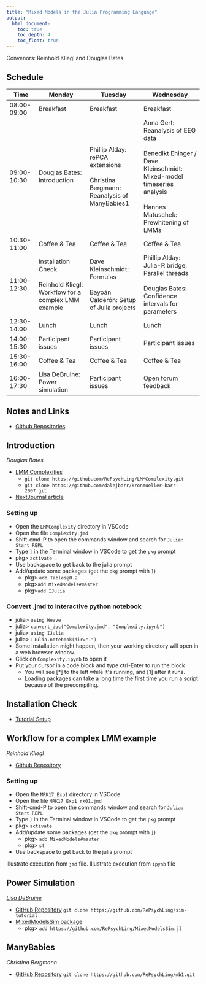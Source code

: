 ```yaml
---
title: "Mixed Models in the Julia Programming Language"
output: 
  html_document:
    toc: true
    toc_depth: 4
    toc_float: true
---
```


Convenors: Reinhold Kliegl and Douglas Bates

## Schedule

| Time        | Monday | Tuesday | Wednesday |
|-------------|--------|---------|-----------|
| 08:00-09:00 | Breakfast | Breakfast | Breakfast |
| 09:00-10:30 | Douglas Bates: Introduction | Phillip Alday: rePCA extensions<br><br> Christina Bergmann: Reanalysis of ManyBabies1 | Anna Gert: Reanalysis of EEG data<br><br> Benedikt Ehinger / Dave Kleinschmidt: Mixed-model timeseries analysis<br><br> Hannes Matuschek: Prewhitening of LMMs |
| 10:30-11:00 | Coffee & Tea | Coffee & Tea | Coffee & Tea |
| 11:00-12:30 | Installation Check<br><br> Reinhold Kliegl: Workflow for a complex LMM example | Dave Kleinschmidt: Formulas<br><br> Bayoán Calderón: Setup of Julia projects | Phillip Alday: Julia-R bridge, Parallel threads<br><br> Douglas Bates: Confidence intervals for parameters|
| 12:30-14:00 | Lunch | Lunch | Lunch |
| 14:00-15:30 | Participant issues | Participant issues | Participant issues |
| 15:30-16:00 | Coffee & Tea | Coffee & Tea | Coffee & Tea |
| 16:00-17:30 | Lisa DeBruine: Power simulation | Participant issues | Open forum feedback |

## Notes and Links

* [Github Repositories](https://github.com/RePsychLing)


## Introduction

*Douglas Bates*

* [LMM Complexities](https://github.com/RePsychLing/LMMComplexity)
    - `git clone https://github.com/RePsychLing/LMMComplexity.git`
    - `git clone https://github.com/dalejbarr/kronmueller-barr-2007.git`
* [NextJournal article](https://nextjournal.com/dmbates/complexity-in-fitting-linear-mixed-models/)

### Setting up

* Open the `LMMComplexity` directory in VSCode
* Open the file `Complexity.jmd`
* Shift-cmd-P to open the commands window and search for `Julia: Start REPL`
* Type `]` in the Terminal window in VSCode to get the `pkg` prompt
* pkg> `activate .`
* Use backspace to get back to the julia prompt
* Add/update some packages (get the `pkg` prompt with `]`)
    - pkg> `add Tables@0.2`
    - pkg>`add MixedModels#master`
    - pkg>`add IJulia`

### Convert .jmd to interactive python notebook

* julia> `using Weave`
* julia> `convert_doc("Complexity.jmd", "Complexity.ipynb")`
* julia> `using IJulia`
* julia> `IJulia.notebook(dir=".")`
* Some installation might happen, then your working directory will open in a web browser window. 
* Click on `Complexity.ipynb` to open it
* Put your cursor in a code block and type ctrl-Enter to run the block
    - You will see [*] to the left while it's running, and [1] after it runs.
    - Loading packages can take a long time the first time you run a script because of the precompiling.

## Installation Check

* [Tutorial Setup](https://github.com/RePsychLing/TutorialSetup)

## Workflow for a complex LMM example

*Reinhold Kliegl*

* [Github Repository](https://github.com/RePsychLing/MRK17_Exp1) 

### Setting up
* Open the `MRK17_Exp1` directory in VSCode
* Open the file `MRK17_Exp1_rk01.jmd`
* Shift-cmd-P to open the commands window and search for `Julia: Start REPL`
* Type `]` in the Terminal window in VSCode to get the `pkg` prompt
* pkg> `activate .`
* Add/update some packages (get the `pkg` prompt with `]`)
    - pkg> `add MixedModels#master`
    - pkg> `st`
* Use backspace to get back to the julia prompt

Illustrate execution from `jmd` file.
Illustrate execution from `ipynb` file  


## Power Simulation

[*Lisa DeBruine*](https://debruine.github.io)

* [GitHub Repository](https://github.com/RePsychLing/sim-tutorial) `git clone https://github.com/RePsychLing/sim-tutorial`
* [MixedModelsSim package](https://github.com/RePsychLing/MixedModelsSim.jl)
    - pkg> `add https://github.com/RePsychLing/MixedModelsSim.jl`
    
## ManyBabies

*Christina Bergmann*

* [GitHub Repository](https://github.com/RePsychLing/mb1) `git clone https://github.com/RePsychLing/mb1.git`